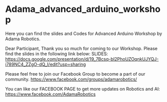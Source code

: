 # Adama_advanced_arduino_workshop

Here you can find the slides and Codes for Advanced Arduino Workshop by Adama Robotics.

Dear Participant, Thank you so much for coming to our Workshop. Please find the slides in the following link below:
SLIDES:
https://docs.google.com/presentation/d/19_7Bcsq-bI2PhoUZOqnkUJYQJ-i789NC4_ZZgO-dQ_I/edit?usp=sharing 

Please feel free to join our Facebook Group to become a part of our community. https://www.facebook.com/groups/adamarobotics/

You can like our FACEBOOK PAGE to get more updates on Robotics and AI: https://www.facebook.com/AdamaRobotics
